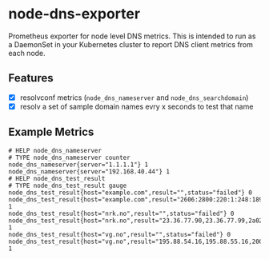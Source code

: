 # node-dns-exporter

Prometheus exporter for node level DNS metrics. This is intended to run as a
DaemonSet in your Kubernetes cluster to report DNS client metrics from each node.

## Features

* [x] resolvconf metrics (`node_dns_nameserver` and `node_dns_searchdomain`)
* [x] resolv a set of sample domain names evry x seconds to test that name

## Example Metrics

```
# HELP node_dns_nameserver
# TYPE node_dns_nameserver counter
node_dns_nameserver{server="1.1.1.1"} 1
node_dns_nameserver{server="192.168.40.44"} 1
# HELP node_dns_test_result
# TYPE node_dns_test_result gauge
node_dns_test_result{host="example.com",result="",status="failed"} 0
node_dns_test_result{host="example.com",result="2606:2800:220:1:248:1893:25c8:1946,93.184.216.34",status="success"} 1
node_dns_test_result{host="nrk.no",result="",status="failed"} 0
node_dns_test_result{host="nrk.no",result="23.36.77.90,23.36.77.99,2a02:26f0:4300::1724:4cf1,2a02:26f0:4300::1724:4cf8",status="success"} 1
node_dns_test_result{host="vg.no",result="",status="failed"} 0
node_dns_test_result{host="vg.no",result="195.88.54.16,195.88.55.16,2001:67c:21e0::16",status="success"} 1
```
